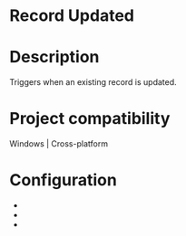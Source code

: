 ﻿# Record Updated

# Description

Triggers when an existing record is updated.

# Project compatibility

Windows | Cross-platform

# Configuration

* 
* 
*

